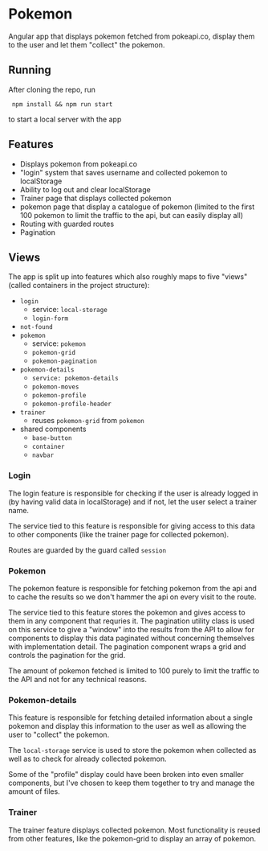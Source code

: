 # Pokemon
Angular app that displays pokemon fetched from pokeapi.co, display them to the user and let them "collect" the pokemon.

## Running
After cloning the repo, run 
```
 npm install && npm run start 
 ``` 
to start a local server with the app

## Features
- Displays pokemon from pokeapi.co 
- "login" system that saves username and collected pokemon to localStorage
- Ability to log out and clear localStorage
- Trainer page that displays collected pokemon
- pokemon page that display a catalogue of pokemon (limited to the first 100 pokemon to limit the traffic to the api, but can easily display all)
- Routing with guarded routes
- Pagination

## Views
The app is split up into features which also roughly maps to five "views" (called containers in the project structure):

- `login`
  - service: `local-storage`
  - `login-form`
- `not-found`
- `pokemon`
  - service: `pokemon`
  - `pokemon-grid`
  - `pokemon-pagination`
- `pokemon-details`
  - `service: pokemon-details`
  - `pokemon-moves`
  - `pokemon-profile`
  - `pokemon-profile-header`
- `trainer`
  - reuses `pokemon-grid` from `pokemon`
- shared components
  - `base-button`
  - `container`
  - `navbar`

### Login
The login feature is responsible for checking if the user is already logged in (by having valid data in localStorage) and if not, let the user select a trainer name.

The service tied to this feature is responsible for giving access to this data to other components (like the trainer page for collected pokemon). 

Routes are guarded by the guard called `session`

### Pokemon
The pokemon feature is responsible for fetching pokemon from the api and to cache the results so we don't hammer the api on every visit to the route. 

The service tied to this feature stores the pokemon and gives access to them in any component that requries it. The pagination utility class is used on this service to give a "window" into the results from the API to allow for components to display this data paginated without concerning themselves with implementation detail. The pagination component wraps a grid and controls the pagination for the grid. 

The amount of pokemon fetched is limited to 100 purely to limit the traffic to the API and not for any technical reasons. 

### Pokemon-details
This feature is responsible for fetching detailed information about a single pokemon and display this information to the user as well as allowing the user to "collect" the pokemon.

The `local-storage` service is used to store the pokemon when collected as well as to check for already collected pokemon. 

Some of the "profile" display could have been broken into even smaller components, but I've chosen to keep them together to try and manage the amount of files. 

### Trainer
The trainer feature displays collected pokemon. Most functionality is reused from other features, like the pokemon-grid to display an array of pokemon. 

